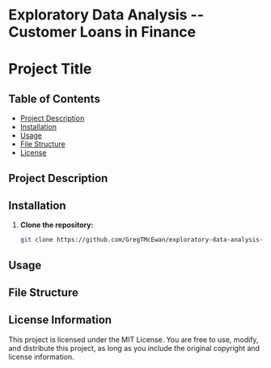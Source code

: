 # Exploratory Data Analysis -- Customer Loans in Finance
# Project Title

## Table of Contents

* [Project Description](#project-description)
* [Installation](#installation)
* [Usage](#usage)
* [File Structure](#file-structure)
* [License](#license)

## Project Description



## Installation


1. **Clone the repository:**
   ```bash
   git clone https://github.com/GregTMcEwan/exploratory-data-analysis---customer-loans-in-finance616.git

## Usage

## File Structure

## License Information

This project is licensed under the MIT License. You are free to use, modify, and distribute this project, as long as you include the original copyright and license information.